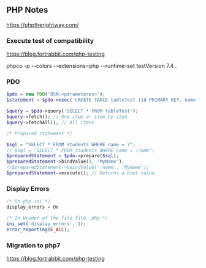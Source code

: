 ## PHP Notes

https://phptherightway.com/

### Execute test of compatibility

 https://blog.fortrabbit.com/php-testing

 phpco -p --colors --extensions=php --runtime-set testVersion 7.4 .


### PDO

```php
$pdo = new PDO('DSN:<parameteres>');
$statement = $pdo->exec('CREATE TABLE tableTest (id PRIMARY KEY, name TEXT');

$query = $pdo->query('SELECT * FROM tableTest');
$query->fetch(); // One item or item by item
$query->fetchAll(); // All itens

/* Prepared statement */

$sql = "SELECT * FROM students WHERE name = ?";
// $sql = "SELECT * FROM students WHERE name = :name";
$preparedStatement = $pdo->prepare($sql);
$preparedStatement->bindValue(1, 'MyName');
//$preparedStatement->baindValue(':name', 'MyName');
$preparedStatement->execute(); // Returns a bool value
```

### Display Errors
```php
/* On php.ini */
display_errors = On

/* In Header of the file file .php */
ini_set('display_errors', 1);
error_reporting(E_ALL);

```

### Migration to php7
https://blog.fortrabbit.com/php-testing
